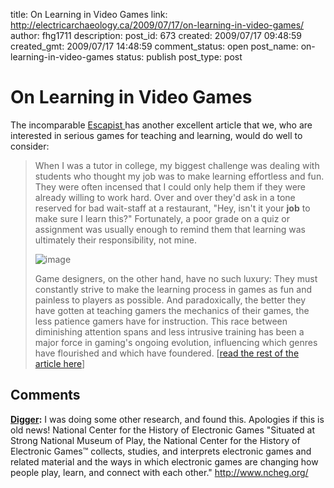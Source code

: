 title: On Learning in Video Games
link: http://electricarchaeology.ca/2009/07/17/on-learning-in-video-games/
author: fhg1711
description: 
post_id: 673
created: 2009/07/17 09:48:59
created_gmt: 2009/07/17 14:48:59
comment_status: open
post_name: on-learning-in-video-games
status: publish
post_type: post

# On Learning in Video Games

The incomparable [Escapist ](http://www.escpaistmagazine.com)has another excellent article that we, who are interested in serious games for teaching and learning, would do well to consider: 

> When I was a tutor in college, my biggest challenge was dealing with students who thought my job was to make learning effortless and fun. They were often incensed that I could only help them if they were already willing to work hard. Over and over they'd ask in a tone reserved for bad wait-staff at a restaurant, "Hey, isn't it your **job** to make sure I learn this?" Fortunately, a poor grade on a quiz or assignment was usually enough to remind them that learning was ultimately their responsibility, not mine. 
> 
> ![image](http://cdn.themis-media.com/media/global/images/articles/article/6263/Zacny_i210-pull1.png)
> 
> Game designers, on the other hand, have no such luxury: They must constantly strive to make the learning process in games as fun and painless to players as possible. And paradoxically, the better they have gotten at teaching gamers the mechanics of their games, the less patience gamers have for instruction. This race between diminishing attention spans and less intrusive training has been a major force in gaming's ongoing evolution, influencing which genres have flourished and which have foundered. [[read the rest of the article here](http://www.escapistmagazine.com/articles/view/issues/issue_210/6263-The-Incredible-Disappearing-Teacher)]

## Comments

**[Digger](#2191 "2009-07-25 12:35:16"):** I was doing some other research, and found this. Apologies if this is old news! National Center for the History of Electronic Games "Situated at Strong National Museum of Play, the National Center for the History of Electronic Games™ collects, studies, and interprets electronic games and related material and the ways in which electronic games are changing how people play, learn, and connect with each other." http://www.ncheg.org/


